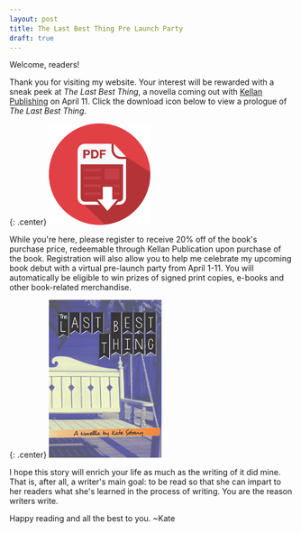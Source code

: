```yaml
---
layout: post
title: The Last Best Thing Pre Launch Party
draft: true
---
```


Welcome, readers!

Thank you for visiting my website. Your interest will be rewarded with a sneak peek at *The Last Best Thing*, a novella coming out with [Kellan Publishing](http://kellanpublishing.com/index.php/authors/kate-sebeny/) on April 11.  Click the download icon below to view a prologue of *The Last Best Thing*.

{: .center}
[![The Last Best Thing Prologue](https://raw.githubusercontent.com/KateSebeny/katesebeny.github.io/master/images/TheLastBestThing/pdf-icon.png "Download The Last Best Thing Prologue")](https://raw.githubusercontent.com/KateSebeny/katesebeny.github.io/master/files/TheLastBestThing/The%20Last%20Best%20Thing%20-%20Prologue.pdf)

While you're here, please register to receive 20% off of the book's purchase price, redeemable through Kellan Publication upon purchase of the book. Registration will also allow you to help me celebrate my upcoming book debut with a virtual pre-launch party from April 1-11.  You will automatically be eligible to win prizes of signed print copies, e-books and other book-related merchandise.

{: .center}
[![The Last Best Thing](https://raw.githubusercontent.com/KateSebeny/katesebeny.github.io/master/images/TheLastBestThing/TheLastBestThingFrontCover.jpg "The Last Best Thing")](http://kellanpublishing.com/index.php/authors/kate-sebeny/)

I hope this story will enrich your life as much as the writing of it did mine. That is, after all, a writer's main goal: to be read so that she can impart to her readers what she's learned in the process of writing. You are the reason writers write.

Happy reading and all the best to you. ~Kate
